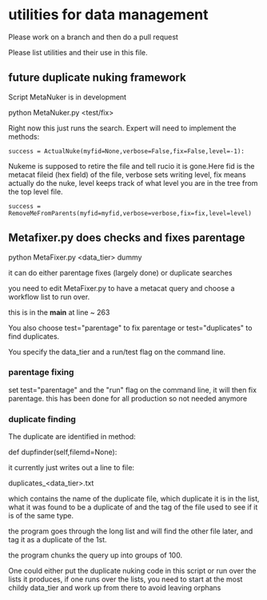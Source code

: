 # utilities for data management

Please work on a branch and then do a pull request

Please list utilities and their use in this file.

## future duplicate nuking framework

Script MetaNuker is in development 

python MetaNuker.py <file to nuke with all its children> <test/fix>

Right now this just runs the search. Expert will need to implement the methods:

    success = ActualNuke(myfid=None,verbose=False,fix=False,level=-1):
    
Nukeme is supposed to retire the file and tell rucio it is gone.Here fid is the metacat fileid (hex field) of the file, verbose sets writing level, fix means actually do the nuke, level keeps track of what level you are in the tree from the top level file. 

    success = RemoveMeFromParents(myfid=myfid,verbose=verbose,fix=fix,level=level)





## Metafixer.py does checks and fixes parentage

python MetaFixer.py  <data_tier> dummy <run>

it can do either parentage fixes (largely done) or duplicate searches

you need to edit MetaFixer.py to have a metacat query and choose a workflow list to run over.

this is in the __main__ at line ~ 263

You also choose test="parentage" to fix parentage or test="duplicates" to find duplicates.

You specify the data_tier and a run/test flag on the command line.

### parentage fixing 

set test="parentage" and the "run" flag on the command line, it will then fix parentage.  this has been done for all production so not needed anymore

### duplicate finding

The duplicate are identified in method:

 def dupfinder(self,filemd=None):

it currently just writes out a line to file:

 duplicates_<data_tier>_<workflow>_<timestamp>.txt

which contains the name of the duplicate file, which duplicate it is in the list, what it was found to be a duplicate of and the tag of the file used to see if it is of the same type. 

the program goes through the long list and will find the other file later, and tag it as a duplicate of the 1st.   

the program chunks the query up into groups of 100. 

One could either put the duplicate nuking code in this script or run over the lists it produces, if one runs over the lists, you need to start at the most childy data_tier and work up from there to avoid leaving orphans









